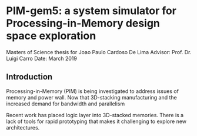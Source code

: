 # PIM-gem5: a system simulator for Processing-in-Memory design space exploration

Masters of Science thesis for Joao Paulo Cardoso De Lima
Advisor: Prof. Dr. Luigi Carro
Date: March 2019

## Introduction

Processing-in-Memory (PIM) is being investigated to address issues of memory and power wall. Now that 3D-stacking manufacturing and the increased demand for bandwidth and parallelism 

Recent work has placed logic layer into 3D-stacked memories. There is a lack of tools for rapid prototyping that makes it challenging to explore new architectures.

